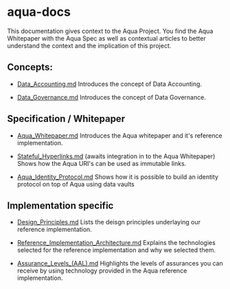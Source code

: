 # aqua-docs

This documentation gives context to the Aqua Project. You find the
Aqua Whitepaper with the Aqua Spec as well as contextual articles to better
understand the context and the implication of this project.

## Concepts:

- [Data_Accounting.md](https://github.com/inblockio/aqua-docs/blob/main/Data_Accounting.md)
Introduces the concept of Data Accounting.

- [Data_Governance.md](https://github.com/inblockio/aqua-docs/blob/main/Data_Governance.md)
Introduces the concept of Data Governance.

## Specification / Whitepaper

- [Aqua_Whitepaper.md](https://github.com/inblockio/aqua-docs/blob/main/Aqua_Whitepaper.md)
Introduces the Aqua whitepaper and it's reference implementation.

- [Stateful_Hyperlinks.md](https://github.com/inblockio/aqua-docs/blob/main/Stateful_Hyperlinks.md) (awaits integration in to the Aqua Whitepaper)
Shows how the Aqua URI's can be used as immutable links.

- [Aqua_Identity_Protocol.md](https://github.com/inblockio/aqua-docs/blob/main/Aqua_Identity_Protocol.md)
Shows how it is possible to build an identity protocol on top of Aqua using
data vaults

## Implementation specific

- [Design_Principles.md](https://github.com/inblockio/aqua-docs/blob/main/Design_Principles.md)
Lists the deisgn principles underlaying our reference implementation.

- [Reference_Implementation_Architecture.md](https://github.com/inblockio/aqua-docs/blob/main/Reference_Implementation_Architecture.md)
Explains the technologies selected for the reference implementation and why we
selected them.

- [Assurance_Levels_(AAL).md](https://github.com/inblockio/aqua-docs/blob/main/Assurance_Levels_(AAL).md)
Highlights the levels of assurances you can receive by using technology
provided in the Aqua reference implementation.

